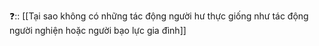 ❓:: [[Tại sao không có những tác động người hư thực giống như tác động người nghiện hoặc người bạo lực gia đình]]
